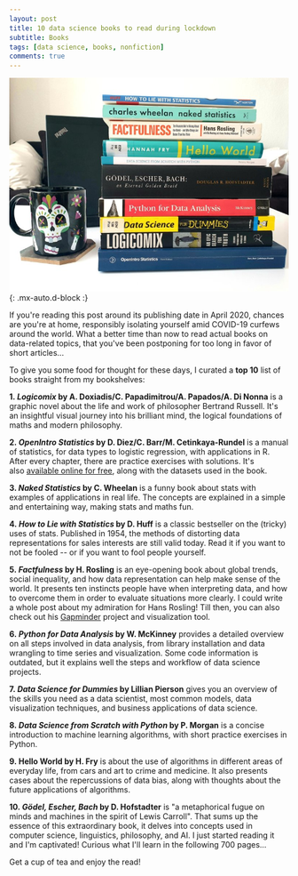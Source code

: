 ```yaml
---
layout: post
title: 10 data science books to read during lockdown
subtitle: Books
tags: [data science, books, nonfiction]
comments: true
---
```


![cover](../assets/img/datalingo2.jpg){: .mx-auto.d-block :}

If you're reading this post around its publishing date in April 2020, chances are you're at home, responsibly isolating yourself amid COVID-19 curfews around the world. What a better time than now to read actual books on data-related topics, that you've been postponing for too long in favor of short articles...

To give you some food for thought for these days, I curated a **top 10** list of books straight from my bookshelves:

**1. *Logicomix* by A. Doxiadis/C. Papadimitrou/A. Papados/A. Di Nonna** is a graphic novel about the life and work of philosopher Bertrand Russell. It's an insightful visual journey into his brilliant mind, the logical foundations of maths and modern philosophy.

**2. *OpenIntro Statistics* by D. Diez/C. Barr/M. Cetinkaya-Rundel** is a manual of statistics, for data types to logistic regression, with applications in R. After every chapter, there are practice exercises with solutions. It's also [available online for free](https://www.openintro.org/book/os/), along with the datasets used in the book.

**3. *Naked Statistics* by C. Wheelan** is a funny book about stats with examples of applications in real life. The concepts are explained in a simple and entertaining way, making stats and maths fun.

**4. *How to Lie with Statistics* by D. Huff** is a classic bestseller on the (tricky) uses of stats. Published in 1954, the methods of distorting data representations for sales interests are still valid today. Read it if you want to not be fooled -- or if you want to fool people yourself.

**5. *Factfulness* by H. Rosling** is an eye-opening book about global trends, social inequality, and how data representation can help make sense of the world. It presents ten instincts people have when interpreting data, and how to overcome them in order to evaluate situations more clearly. I could write a whole post about my admiration for Hans Rosling! Till then, you can also check out his [Gapminder](https://www.gapminder.org/) project and visualization tool.

**6. *Python for Data Analysis* by W. McKinney** provides a detailed overview on all steps involved in data analysis, from library installation and data wrangling to time series and visualization. Some code information is outdated, but it explains well the steps and workflow of data science projects.

**7. *Data Science for Dummies* by Lillian Pierson** gives you an overview of the skills you need as a data scientist, most common models, data visualization techniques, and business applications of data science.

**8. *Data Science from Scratch with Python* by P. Morgan** is a concise introduction to machine learning algorithms, with short practice exercises in Python.

**9. Hello World by H. Fry** is about the use of algorithms in different areas of everyday life, from cars and art to crime and medicine. It also presents cases about the repercussions of data bias, along with thoughts about the future applications of algorithms.

**10. *Gödel, Escher, Bach* by D. Hofstadter** is "a metaphorical fugue on minds and machines in the spirit of Lewis Carroll". That sums up the essence of this extraordinary book, it delves into concepts used in computer science, linguistics, philosophy, and AI. I just started reading it and I'm captivated! Curious what I'll learn in the following 700 pages...

Get a cup of tea and enjoy the read!